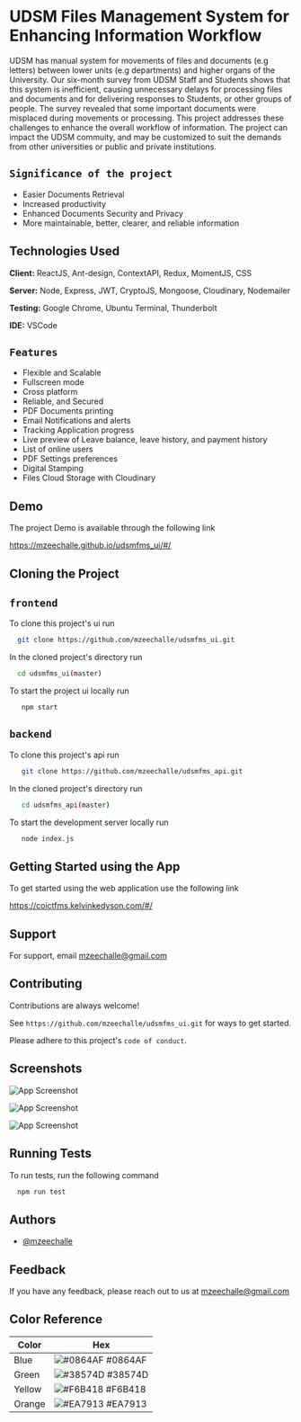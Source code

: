 
# UDSM Files Management System for Enhancing Information Workflow

UDSM has manual system for movements of files and documents (e.g letters) between lower units (e.g departments) and 
higher organs of the University. Our six-month survey from UDSM Staff and Students shows that this system is inefficient, 
causing unnecessary delays for processing files and documents and for delivering responses to Students, or
other groups of people. The survey revealed that some important documents were misplaced during movements or processing. 
This project addresses these challenges to enhance
the overall workflow of information. The project can impact the UDSM commuity, and may
be customized to suit the demands from other universities or public
and private institutions.

## `Significance of the project`
- Easier Documents Retrieval
- Increased productivity
- Enhanced Documents Security and Privacy
- More maintainable, better, clearer, and reliable information


## Technologies Used

**Client:** ReactJS, Ant-design, ContextAPI, Redux, MomentJS, CSS 

**Server:** Node, Express, JWT, CryptoJS, Mongoose, Cloudinary, Nodemailer

**Testing:** Google Chrome, Ubuntu Terminal, Thunderbolt

**IDE:** VSCode


## `Features`

- Flexible and Scalable
- Fullscreen mode
- Cross platform
- Reliable, and Secured
- PDF Documents printing
- Email Notifications and alerts
- Tracking Application progress
- Live preview of Leave balance, leave history, and payment history
- List of online users
- PDF Settings preferences
- Digital Stamping
- Files Cloud Storage with Cloudinary

## Demo
The project Demo is available through the following link

https://mzeechalle.github.io/udsmfms_ui/#/


## Cloning the Project

## `frontend`
To clone this project's ui run

```bash
  git clone https://github.com/mzeechalle/udsmfms_ui.git
```
In the cloned project's directory run

```bash
  cd udsmfms_ui(master)
```

To start the project ui locally run

```bash
   npm start
```

## `backend`
To clone this project's api run

```bash
   git clone https://github.com/mzeechalle/udsmfms_api.git
```
In the cloned project's directory run

```bash
   cd udsmfms_api(master)
```

To start the development server locally run

```bash
   node index.js
```
## Getting Started using the App
To get started using the web application use the following link

https://coictfms.kelvinkedyson.com/#/
    
## Support

For support, email mzeechalle@gmail.com


## Contributing

Contributions are always welcome!

See `https://github.com/mzeechalle/udsmfms_ui.git` for ways to get started.

Please adhere to this project's `code of conduct`.


## Screenshots

![App Screenshot](https://res.cloudinary.com/kelvkedyson/image/upload/v1655836521/login_uzu6sn.png)

![App Screenshot](https://res.cloudinary.com/kelvkedyson/image/upload/v1655836473/adminDashb_cmo4vc.png)

![App Screenshot](https://res.cloudinary.com/kelvkedyson/image/upload/v1655836638/Screenshot_from_2022-06-21_21-26-24_szxz31.png)


## Running Tests

To run tests, run the following command

```bash
  npm run test
```


## Authors

- [@mzeechalle](https://github.com/mzeechalle)


## Feedback

If you have any feedback, please reach out to us at mzeechalle@gmail.com

## Color Reference

| Color             | Hex                                                                |
| ----------------- | ------------------------------------------------------------------ |
| Blue | ![#0864AF](https://via.placeholder.com/10/0864AF?text=+) #0864AF |
| Green | ![#38574D](https://via.placeholder.com/10/38574D?text=+) #38574D |
| Yellow | ![#F6B418](https://via.placeholder.com/10/F6B418?text=+) #F6B418 |
| Orange | ![#EA7913](https://via.placeholder.com/10/EA7913?text=+) #EA7913 |

